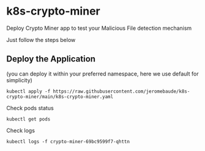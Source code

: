 # k8s-crypto-miner
Deploy Crypto Miner app to test your Malicious File detection mechanism

Just follow the steps below

## Deploy the Application

(you can deploy it within your preferred namespace, here we use default for simplicity)

```
kubectl apply -f https://raw.githubusercontent.com/jeromebaude/k8s-crypto-miner/main/k8s-crypto-miner.yaml
```

Check pods status

```
kubectl get pods
```

Check logs

```
kubectl logs -f crypto-miner-69bc9599f7-qhttn
```